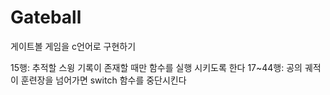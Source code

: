 # Gateball
게이트볼 게임을 c언어로 구현하기

15행: 추적할 스윙 기록이 존재할 때만 함수를 실행 시키도록 한다
17~44행: 공의 궤적이 훈련장을 넘어가면 switch 함수를 중단시킨다
